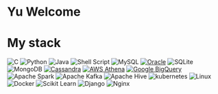 # Yu Welcome
# My stack
![C](https://img.shields.io/badge/c-%2300599C.svg?style=flat&logo=c&logoColor=white) ![Python](https://img.shields.io/badge/python-3670A0?style=flat&logo=python&logoColor=ffdd54) ![Java](https://img.shields.io/badge/Java-ED8B00?style=for-the-badge&logo=openjdk&logoColor=white) ![Shell Script](https://img.shields.io/badge/shell_script-%23121011.svg?style=flat&logo=gnu-bash&logoColor=white) ![MySQL](https://img.shields.io/badge/mysql-%2300000f.svg?style=flat&logo=mysql&logoColor=white) [![Oracle](https://img.shields.io/badge/SQL-Oracle-F80000?logo=oracle)](http://oracle.com/) ![SQLite](https://img.shields.io/badge/sqlite-%2307405e.svg?style=flat&logo=sqlite&logoColor=white) ![MongoDB](https://img.shields.io/badge/MongoDB-%234ea94b.svg?style=flat&logo=mongodb&logoColor=white) [![Cassandra](https://img.shields.io/badge/CQL-Cassandra-1287B1?logo=apache%20cassandra&logoColor=white)](https://cassandra.apache.org/) [![AWS Athena](https://img.shields.io/badge/SQL-AWS%20Athena-232F3E?logo=amazon%20aws)](https://aws.amazon.com/athena/) [![Google BigQuery](https://img.shields.io/badge/SQL-Google%20BigQuery-4285F4?logo=google%20cloud&logoColor=white)](https://cloud.google.com/bigquery) ![Apache Spark](https://img.shields.io/badge/Apache%20Spark-FDEE21?style=flat-square&logo=apachespark&logoColor=black) ![Apache Kafka](https://img.shields.io/badge/Apache%20Kafka-000?style=for-the-badge&logo=apachekafka) ![Apache Hive](https://img.shields.io/badge/Apache%20Hive-FDEE21?style=for-the-badge&logo=apachehive&logoColor=black) ![kubernetes](https://img.shields.io/badge/kubernetes-326CE5?&style=plastic&logo=kubernetes&logoColor=white) ![Linux](https://img.shields.io/badge/OS-Linux-blue?logo=linux) ![Docker](https://img.shields.io/badge/docker-%230db7ed.svg?style=flat&logo=docker&logoColor=white) ![Scikit Learn](https://img.shields.io/badge/scikit--learn-F7931E?style=flat-square&logo=scikit-learn&logoColor=white) ![Django](https://img.shields.io/badge/django-%23092E20.svg?style=flat&logo=django&logoColor=white) ![Nginx](https://img.shields.io/badge/nginx-%23009639.svg?style=flat&logo=nginx&logoColor=white)
